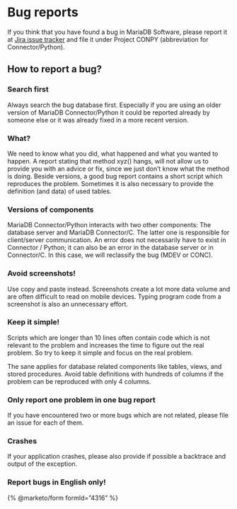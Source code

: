 # Bug reports

If you think that you have found a bug in MariaDB Software, please report it at
[Jira issue tracker](https://jira.mariadb.org) and file it under Project CONPY (abbreviation for Connector/Python).

## How to report a bug?

### Search first

Always search the bug database first. Especially if you are using an older version of MariaDB Connector/Python it could
be reported already by someone else or it was already fixed in a more recent version.

### What?

We need to know what you did, what happened and what you wanted to happen. A report stating that method xyz() hangs, will
not allow us to provide you with an advice or fix, since we just don’t know what the method is doing.
Beside versions, a good bug report contains a short script which reproduces the problem. Sometimes it is also necessary to
provide the definition (and data) of used tables.

### Versions of components

MariaDB Connector/Python interacts with two other components: The database server and MariaDB Connector/C.
The latter one is responsible for client/server communication.
An error does not necessarily have to exist in Connector / Python; it can also be an error in the database server or in Connector/C.
In this case, we will reclassify the bug (MDEV or CONC).

### Avoid screenshots!

Use copy and paste instead. Screenshots create a lot more data volume and are often difficult to
read on mobile devices. Typing program code from a screenshot is also an unnecessary effort.

### Keep it simple!

Scripts which are longer than 10 lines often contain code which is not relevant to the problem and increases
the time to figure out the real problem. So try to keep it simple and focus on the real problem.

The sane applies for database related components like tables, views, and stored procedures. Avoid table definitions with
hundreds of columns if the problem can be reproduced with only 4 columns.

### Only report one problem in one bug report

If you have encountered two or more bugs which are not related, please file an issue for each of them.

### Crashes

If your application crashes, please also provide if possible a backtrace and output of the exception.

### Report bugs in English only!

{% @marketo/form formId=”4316” %}
